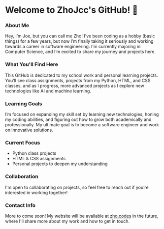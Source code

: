 # Welcome to ZhoJcc's GitHub! 👋

### About Me
Hey, I’m Joe, but you can call me Zho! I've been coding as a hobby (basic things) for a few years, but now I’m finally taking it seriously and working towards a career in software engineering. I'm currently majoring in Computer Science, and I’m excited to share my journey and projects here.

### What You'll Find Here
This GitHub is dedicated to my school work and personal learning projects. You’ll see class assignments, projects from my Python, HTML, and CSS classes, and as I progress, more advanced projects as I explore new technologies like AI and machine learning.

### Learning Goals
I’m focused on expanding my skill set by learning new technologies, honing my coding abilities, and figuring out how to grow both academically and professionally. My ultimate goal is to become a software engineer and work on innovative solutions.

### Current Focus
- Python class projects
- HTML & CSS assignments
- Personal projects to deepen my understanding

### Collaboration
I'm open to collaborating on projects, so feel free to reach out if you’re interested in working together!

### Contact Info
More to come soon! My website will be available at [zho.codes](http://zho.codes) in the future, where I'll share more about my work and how to get in touch.
